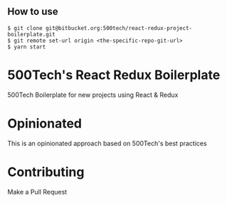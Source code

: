 ## How to use

```
$ git clone git@bitbucket.org:500tech/react-redux-project-boilerplate.git
$ git remote set-url origin <the-specific-repo-git-url>
$ yarn start
```

# 500Tech's React Redux Boilerplate

500Tech Boilerplate for new projects using React & Redux

# Opinionated

This is an opinionated approach based on 500Tech's best practices

# Contributing

Make a Pull Request
